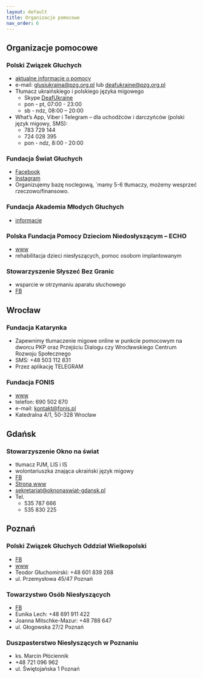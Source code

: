 ```yaml
---
layout: default
title: Organizacje pomocowe
nav_order: 6
---
```


## Organizacje pomocowe

### Polski Związek Głuchych

- [aktualne informacje o pomocy](https://www.pzg.org.pl/2022/03/polski-zwiazek-gluchych-organizuje-pomoc-dla-gluchych-z-ukrainy/)
- e-mail: [glusiukraina@pzg.org.pl](mailto:glusiukraina@pzg.org.pl) lub [deafukraine@pzg.org.pl](mailto:deafukraine@pzg.org.pl)
- Tłumacz ukraińskiego i polskiego języka migowego
  - Skype [DeafUkraine](callto:<DeafUkraine>?call)
  - pon - pt, 07:00 - 23:00
  - sb - ndz, 08:00 – 20:00
- What’s App, Viber i Telegram – dla uchodźców i darczyńców (polski język migowy, SMS):
  - 783 729 144
  - 724 028 395
  - pon - ndz, 8:00 - 20:00

### Fundacja Świat Głuchych

- [Facebook](https://www.facebook.com/swiatgluchych)
- [Instagram](https://www.instagram.com/swiat_gluchych_tv/)
- Organizujemy bazę noclegową, `mamy 5-6 tłumaczy, możemy wesprzeć rzeczowo/finansowo.

### Fundacja Akademia Młodych Głuchych

- [informacje](https://fundamg.pl/2022/02/26/informacje-dla-gluchych-uchodzcow-z-ukrainy/)

### Polska Fundacja Pomocy Dzieciom Niedosłyszącym – ECHO

- [www](https://fundacja-echo.pl/)
- rehabilitacja dzieci niesłyszących, pomoc osobom implantowanym

### Stowarzyszenie Słyszeć Bez Granic

- wsparcie w otrzymaniu aparatu słuchowego
- [FB](https://www.facebook.com/groups/415587225310758)

## Wrocław

### Fundacja Katarynka

- Zapewnimy tłumaczenie migowe online w punkcie pomocowym na dworcu PKP oraz Przejściu Dialogu czy Wrocławskiego Centrum Rozwoju Społecznego
- SMS: +48 503 112 831
- Przez aplikację TELEGRAM

### Fundacja FONIS

- [www](https://www.fonis.pl/z-pomoca-nieslyszacym-uchodzcom-z-ukrainy/)
- telefon: 690 502 670
- e-mail: kontakt@fonis.pl
- Katedralna 4/1, 50-328 Wrocław

## Gdańsk

### Stowarzyszenie Okno na świat

- tłumacz PJM, LIS i IS
- wolontariuszka znająca ukraiński język migowy
- [FB](https://www.facebook.com/sto.okno.na.swiat/)
- [Strona www](www.oknonaswiat-gdansk.pl)
- sekretariat@oknonaswiat-gdansk.pl
- Tel.
  - 535 787 666
  - 535 830 225

## Poznań

### Polski Związek Głuchych Oddział Wielkopolski

- [FB](https://www.facebook.com/PZG-Oddzia%C5%82-Wielkopolski-331397120392733)
- [www](https://pzg-wielkopolska.pl/)
- Teodor Głuchomirski: +48 601 839 268
- ul. Przemysłowa 45/47 Poznań

### Towarzystwo Osób Niesłyszących

- [FB](https://www.facebook.com/tonpoznan)
- Eunika Lech: +48 691 911 422
- Joanna Mitschke-Mazur: +48 788 647
- ul. Głogowska 27/2 Poznań

### Duszpasterstwo Niesłyszących w Poznaniu

- ks. Marcin Płóciennik
- +48 721 096 962
- ul. Świętojańska 1 Poznań
